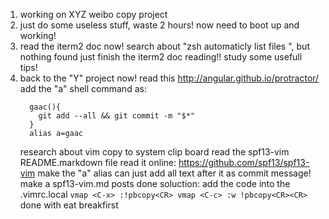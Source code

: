 1. working on XYZ weibo copy project
2. just do some useless stuff, waste 2 hours! now need to boot up and working!
3. read the iterm2 doc now!
  search about "zsh automaticly list files ", but nothing found
  just finish the iterm2 doc reading!! study some usefull tips!
4. back to the "Y" project now!
  read this http://angular.github.io/protractor/
    add the "a" shell command as:
      ```
        gaac(){
          git add --all && git commit -m "$*"
        }
        alias a=gaac
      ```
      research about vim copy to system clip board
        read the spf13-vim README.markdown file
          read it online: https://github.com/spf13/spf13-vim
            make the "a" alias can just add all text after it as commit message!
          make a spf13-vim.md posts
        done
        soluction: add the code into the .vimrc.local
        ```
          vmap <C-x> :!pbcopy<CR>
          vmap <C-c> :w !pbcopy<CR><CR>
        ```
      done with eat breakfirst



